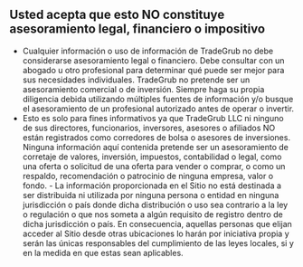## Usted acepta que esto NO constituye asesoramiento legal, financiero o impositivo

- Cualquier información o uso de información de TradeGrub no debe considerarse asesoramiento legal o financiero. Debe consultar con un abogado u otro profesional para determinar qué puede ser mejor para sus necesidades individuales.
TradeGrub no pretende ser un asesoramiento comercial o de inversión. Siempre haga su propia diligencia debida utilizando múltiples fuentes de información y/o busque el asesoramiento de un profesional autorizado antes de operar o invertir.
- Esto es solo para fines informativos ya que TradeGrub LLC ni ninguno de sus directores, funcionarios, inversores, asesores o afiliados NO están registrados como corredores de bolsa o asesores de inversiones. Ninguna información aquí contenida pretende ser un asesoramiento de corretaje de valores, inversión, impuestos, contabilidad o legal, como una oferta o solicitud de una oferta para vender o comprar, o como un respaldo, recomendación o patrocinio de ninguna empresa, valor o fondo. - La información proporcionada en el Sitio no está destinada a ser distribuida ni utilizada por ninguna persona o entidad en ninguna jurisdicción o país donde dicha distribución o uso sea contrario a la ley o regulación o que nos someta a algún requisito de registro dentro de dicha jurisdicción o país. En consecuencia, aquellas personas que elijan acceder al Sitio desde otras ubicaciones lo harán por iniciativa propia y serán las únicas responsables del cumplimiento de las leyes locales, si y en la medida en que estas sean aplicables.
